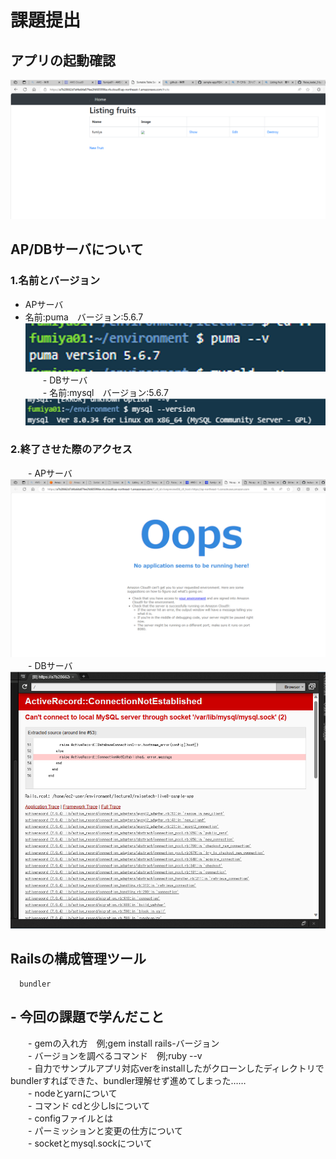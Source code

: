 # 課題提出
## アプリの起動確認
![サンプルアプリ](./1app.png)

## AP/DBサーバについて
### 1.名前とバージョン
- APサーバ
- 名前:puma　バージョン:5.6.7
![サンプルアプリ](./2puma-v.png)  
　　- DBサーバ  
　　- 名前:mysql　バージョン:5.6.7  
![サンプルアプリ](./3mysql-v.png)
### 2.終了させた際のアクセス
　　- APサーバ  
![サンプルアプリ](./4APstop.png)  
　　- DBサーバ  
![サンプルアプリ](./5DBstop.png)  

## Railsの構成管理ツール
      bundler

## - 今回の課題で学んだこと
　　- gemの入れ方　例;gem install rails-バージョン  
　　- バージョンを調べるコマンド　例;ruby --v  
　　- 自力でサンプルアプリ対応verをinstallしたがクローンしたディレクトリでbundlerすればできた、bundler理解せず進めてしまった……  
　　- nodeとyarnについて  
　　- コマンド cdと少しlsについて  
　　- configファイルとは  
　　- パーミッションと変更の仕方について  
　　- socketとmysql.sockについて
